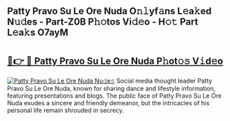 ## Patty Pravo Su Le Ore Nuda O𝚗𝚕yf𝚊ns L𝚎a𝚔ed N𝚞𝚍es - Part-Z0B P𝚑𝚘tos Vi𝚍𝚎o - H𝚘𝚝 Part L𝚎a𝚔s O7ayM

# <h2><a href="http://kf66yl.oniu.top/?m=Patty+Pravo+Su+Le+Ore+Nuda">🔗👉 🔴 Patty Pravo Su Le Ore Nuda P𝚑ot𝚘𝚜 V𝚒d𝚎o</a></h2>

[![Patty Pravo Su Le Ore Nuda Nu𝚍e𝚜](https://i.imgur.com/0qMVB7G.gif)](http://kf66yl.oniu.top/?m=Patty+Pravo+Su+Le+Ore+Nuda)
Social media thought leader Patty Pravo Su Le Ore Nuda, known for sharing dance and lifestyle information, featuring presentations and blogs. The public face of Patty Pravo Su Le Ore Nuda exudes a sincere and friendly demeanor, but the intricacies of his personal life remain shrouded in secrecy.  
